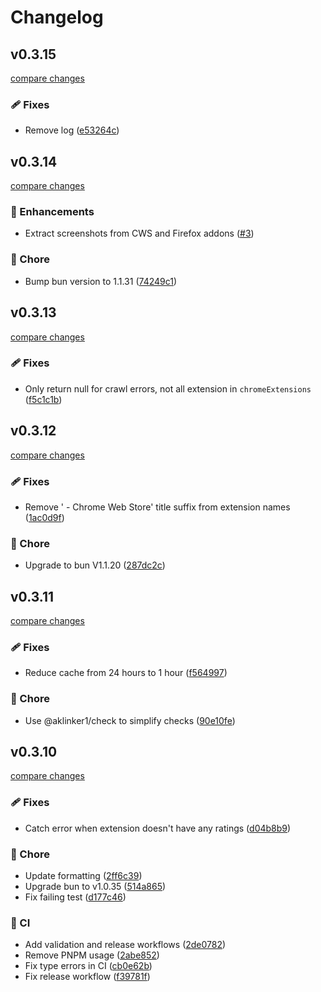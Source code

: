 # Changelog

## v0.3.15

[compare changes](https://github.com/wxt-dev/queue/compare/v0.3.14...v0.3.15)

### 🩹 Fixes

- Remove log ([e53264c](https://github.com/wxt-dev/queue/commit/e53264c))

## v0.3.14

[compare changes](https://github.com/wxt-dev/queue/compare/v0.3.13...v0.3.14)

### 🚀 Enhancements

- Extract screenshots from CWS and Firefox addons ([#3](https://github.com/wxt-dev/queue/pull/3))

### 🏡 Chore

- Bump bun version to 1.1.31 ([74249c1](https://github.com/wxt-dev/queue/commit/74249c1))

## v0.3.13

[compare changes](https://github.com/wxt-dev/queue/compare/v0.3.12...v0.3.13)

### 🩹 Fixes

- Only return null for crawl errors, not all extension in `chromeExtensions` ([f5c1c1b](https://github.com/wxt-dev/queue/commit/f5c1c1b))

## v0.3.12

[compare changes](https://github.com/wxt-dev/queue/compare/v0.3.11...v0.3.12)

### 🩹 Fixes

- Remove ' - Chrome Web Store' title suffix from extension names ([1ac0d9f](https://github.com/wxt-dev/queue/commit/1ac0d9f))

### 🏡 Chore

- Upgrade to bun V1.1.20 ([287dc2c](https://github.com/wxt-dev/queue/commit/287dc2c))

## v0.3.11

[compare changes](https://github.com/wxt-dev/queue/compare/v0.3.10...v0.3.11)

### 🩹 Fixes

- Reduce cache from 24 hours to 1 hour ([f564997](https://github.com/wxt-dev/queue/commit/f564997))

### 🏡 Chore

- Use @aklinker1/check to simplify checks ([90e10fe](https://github.com/wxt-dev/queue/commit/90e10fe))

## v0.3.10

[compare changes](https://github.com/wxt-dev/queue/compare/v0.3.9...v0.3.10)

### 🩹 Fixes

- Catch error when extension doesn't have any ratings ([d04b8b9](https://github.com/wxt-dev/queue/commit/d04b8b9))

### 🏡 Chore

- Update formatting ([2ff6c39](https://github.com/wxt-dev/queue/commit/2ff6c39))
- Upgrade bun to v1.0.35 ([514a865](https://github.com/wxt-dev/queue/commit/514a865))
- Fix failing test ([d177c46](https://github.com/wxt-dev/queue/commit/d177c46))

### 🤖 CI

- Add validation and release workflows ([2de0782](https://github.com/wxt-dev/queue/commit/2de0782))
- Remove PNPM usage ([2abe852](https://github.com/wxt-dev/queue/commit/2abe852))
- Fix type errors in CI ([cb0e62b](https://github.com/wxt-dev/queue/commit/cb0e62b))
- Fix release workflow ([f39781f](https://github.com/wxt-dev/queue/commit/f39781f))
